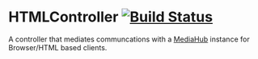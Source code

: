 # HTMLController [![Build Status](https://travis-ci.org/Colum-SMA-Dev/HTMLController.svg?branch=master)](https://travis-ci.org/Colum-SMA-Dev/HTMLController.svg?branch=master)

A controller that mediates communcations with a [MediaHub](https://github.com/Colum-SMA-Dev/MediaHub) instance for Browser/HTML based clients.  
